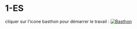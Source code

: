 # 1-ES
cliquer sur l'icone basthon pour démarrer le travail :
[![Basthon](https://basthon.fr/theme/assets/img/basthon.svg)](https://notebook.basthon.fr/?from=https://raw.githubusercontent.com/CDERYCKE/1-ES/master/vecteurs.ipynb)
